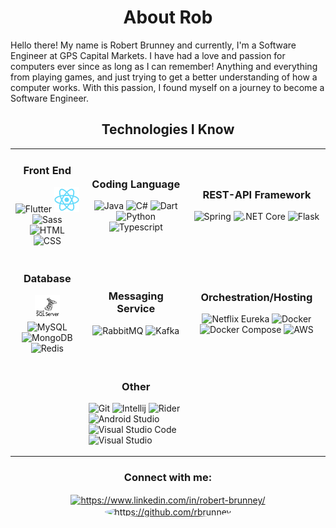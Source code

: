 <h1 align="center">About Rob</h1>
<p align="left"> 
Hello there! My name is Robert Brunney and currently, I'm a Software Engineer at GPS Capital Markets. I have had a love and passion for computers ever since as long as I can remember! Anything and everything from playing games, and just trying to get a better understanding of how a computer works. With this passion, I found myself on a journey to become a Software Engineer. 
</p>

<h2 align="center">Technologies I Know</h2>

<table align="center">
    <tr>
        <td>
            <h3 align="center">Front End</h3>
            <p align="center">
                <img src="https://raw.github.com/devicons/devicon/master/icons/flutter/flutter-original.svg" alt="Flutter" width="40" height="40"/>
                <img src="https://raw.githubusercontent.com/devicons/devicon/master/icons/react/react-original.svg" alt="React" width="40" height="40"/>
                <img src="https://raw.github.com/devicons/devicon/master/icons/sass/sass-original.svg" alt="Sass" width="40" height="40"/>
                <img src="https://raw.github.com/devicons/devicon/master/icons/html5/html5-original.svg" alt="HTML" width="40" height="40"/>
                <img src="https://raw.github.com/devicons/devicon/master/icons/css3/css3-original.svg" alt="CSS" width="40" height="40"/> 
            </p>
        </td>  
        <td>
            <h3 align="center">Coding Language</h3>
            <p align="center">
                <img src="https://raw.github.com/devicons/devicon/master/icons/java/java-original.svg" alt="Java" width="40" height="40"/> 
                <img src="https://raw.github.com/devicons/devicon/master/icons/csharp/csharp-original.svg" alt="C#" width="40" height="40"/> 
                <img src="https://raw.github.com/devicons/devicon/master/icons/dart/dart-original.svg" alt="Dart" width="40" height="40"/> 
                <img src="https://raw.github.com/devicons/devicon/master/icons/python/python-original.svg" alt="Python" width="40" height="40"/>
                <img src="https://raw.github.com/devicons/devicon/master/icons/typescript/typescript-original.svg" alt="Typescript" width="40" height="40"/>
            </p>
        </td>
        <td>
            <h3 align="center">REST-API Framework</h3>
            <p align="center">
                <img src="https://raw.github.com/devicons/devicon/master/icons/spring/spring-original.svg" alt="Spring" width="40" height="40"/>
                <img src="https://raw.github.com/devicons/devicon/master/icons/dotnetcore/dotnetcore-original.svg" alt=".NET Core" width="40" height="40"/>
                <img style="background-color:white; width:45;height:45" src="https://raw.github.com/devicons/devicon/master/icons/flask/flask-original.svg" alt="Flask" width="40" height="40"/>
            </p>
        </td>
    </tr>
    <tr>
        <td>
            <h3 align="center">Database</h3>
            <p align="center">
                <img src="https://github.com/devicons/devicon/blob/master/icons/microsoftsqlserver/microsoftsqlserver-plain-wordmark.svg" alt="SQL Server" width="40" height="40"/>
                <img src="https://raw.github.com/devicons/devicon/master/icons/mysql/mysql-original-wordmark.svg" alt="MySQL" width="40" height="40"/>
                <img src="https://raw.github.com/devicons/devicon/master/icons/mongodb/mongodb-original.svg" alt="MongoDB" width="40" height="40"/>
                <img src="https://raw.github.com/devicons/devicon/master/icons/redis/redis-original.svg" alt="Redis" width="40" height="40"/>
            </p>
        </td>
        <td>
            <h3 align="center">Messaging Service</h3>
            <p align="center">
                <img src="https://cdn.freebiesupply.com/logos/large/2x/rabbitmq-logo-png-transparent.png" alt="RabbitMQ" width="40" height="40"/>
                <img style="background-color:white; border-radius: 50; width:45;height:45" src="https://raw.github.com/devicons/devicon/master/icons/apachekafka/apachekafka-original.svg" alt="Kafka" width="40" height="40"/>
            </p>
        </td>
        <td>
            <h3 align="center">Orchestration/Hosting</h3>
            <p align="center">
                <img src="https://images.g2crowd.com/uploads/product/hd_favicon/1508885007/netflix-eureka.png" alt="Netflix Eureka" width="40" height="40"/>
                <img src="https://raw.github.com/devicons/devicon/master/icons/docker/docker-original.svg" alt="Docker" width="40" height="40"/>
                <img src="https://raw.githubusercontent.com/docker/compose/master/logo.png" alt="Docker Compose" width="40" height="50"/>
                <img src="https://raw.github.com/devicons/devicon/master/icons/amazonwebservices/amazonwebservices-original.svg" alt="AWS" width="40" height="40"/>
            </p>
        </td>
    </tr>
    <tr>
        <td></td>
        <td>
            <h3 align="center">Other</h3>
                <img src="https://raw.github.com/devicons/devicon/master/icons/git/git-original.svg" alt="Git" width="40" height="40"/>
                <img src="https://upload.wikimedia.org/wikipedia/commons/thumb/9/9c/IntelliJ_IDEA_Icon.svg/1024px-IntelliJ_IDEA_Icon.svg.png" alt="Intellij" width="40" height="40"/>
                 <img src="https://seeklogo.com/images/J/jetbrains-rider-logo-BC2E5310DB-seeklogo.com.png" alt="Rider" width="40" height="40"/>
                <img src="https://raw.github.com/devicons/devicon/master/icons/androidstudio/androidstudio-original.svg" alt="Android Studio" width="40" height="40"/>
                <img src="https://raw.github.com/devicons/devicon/master/icons/vscode/vscode-original.svg" alt="Visual Studio Code" width="40" height="40"/>
                <img src="https://raw.github.com/devicons/devicon/master/icons/visualstudio/visualstudio-plain.svg" alt="Visual Studio" width="40" height="40"/>
            <p align="center">
            </p>
        </td>
        <td></td>
    </tr>
<table>

<h3 align="center">Connect with me:</h3>
<p align="center">
    <a href="https://www.linkedin.com/in/robert-brunney/" target="blank"><img align="center" src="https://raw.githubusercontent.com/rahuldkjain/github-profile-readme-generator/master/src/images/icons/Social/linked-in-alt.svg" alt="https://www.linkedin.com/in/robert-brunney/" height="30" width="40" /></a>
    <a href="https://github.com/rbrunney" target="blank"><img style="background-color:white; border-radius: 50%; width:40;height:40" align="center" src="https://raw.github.com/devicons/devicon/master/icons/github/github-original.svg" alt="https://github.com/rbrunney" height="40" width="40" /></a>
</p> 
